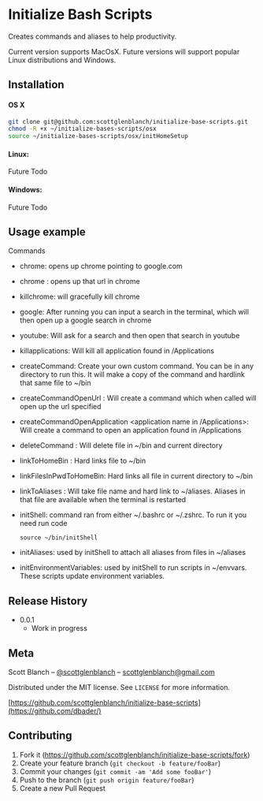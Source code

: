 # Initialize Bash Scripts

Creates commands and aliases to help productivity. 

Current version supports MacOsX. Future versions will support popular Linux distributions and Windows. 


## Installation

#### OS X

```sh
git clone git@github.com:scottglenblanch/initialize-base-scripts.git
chmod -R +x ~/initialize-bases-scripts/osx  
source ~/initialize-bases-scripts/osx/initHomeSetup
```

#### Linux:

Future Todo

#### Windows:

Future Todo

## Usage example

Commands

* chrome: opens up chrome pointing to google.com
* chrome <url>: opens up that url in chrome 
* killchrome: will gracefully kill chrome
* google: After running you can input a search in the terminal, which will then open up a google search in chrome
* youtube: Will ask for a search and then open that search in youtube
* killapplications: Will kill all application found in /Applications
* createCommand: Create your own custom command. You can be in any directory to run this. It will make a copy of the command and hardlink that same file to ~/bin  
* createCommandOpenUrl <command name> <url>: Will create a command which when called will open up the url specified
* createCommandOpenApplication <command name> <application name in /Applications>: Will create a command to open an application found in /Applications  
* deleteCommand <command name>: Will delete file in ~/bin and current directory  
* linkToHomeBin <file name>: Hard links file to ~/bin
* linkFilesInPwdToHomeBin: Hard links all file in current directory to ~/bin
* linkToAliases <file name>: Will take file name and hard link to ~/aliases. Aliases in that file are available when the terminal is restarted
* initShell: command ran from either ~/.bashrc or ~/.zshrc. To run it you need run code 
  
  ```source ~/bin/initShell```   
* initAliases: used by initShell to attach all aliases from files in ~/aliases
* initEnvironmentVariables: used by initShell to run scripts in ~/envvars. These scripts update environment variables. 


## Release History
* 0.0.1
    * Work in progress

## Meta

Scott Blanch – [@scottglenblanch](https://twitter.com/dbader_org) – scottglenblanch@gmail.com

Distributed under the MIT license. See ``LICENSE`` for more information.

[https://github.com/scottglenblanch/initialize-base-scripts](https://github.com/dbader/)

## Contributing

1. Fork it (<https://github.com/scottglenblanch/initialize-base-scripts/fork>)
2. Create your feature branch (`git checkout -b feature/fooBar`)
3. Commit your changes (`git commit -am 'Add some fooBar'`)
4. Push to the branch (`git push origin feature/fooBar`)
5. Create a new Pull Request



